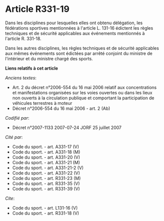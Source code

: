 # Article R331-19

Dans les disciplines pour lesquelles elles ont obtenu délégation, les fédérations sportives mentionnées à l'article L. 131-16
édictent les règles techniques et de sécurité applicables aux événements mentionnés à l'article R. 331-18.

Dans les autres disciplines, les règles techniques et de sécurité applicables aux mêmes événements sont édictées par arrêté
conjoint du ministre de l'intérieur et du ministre chargé des sports.

**Liens relatifs à cet article**

_Anciens textes_:

  - Art. 2 du décret n°2006-554 du 16 mai 2006 relatif aux concentrations et manifestations organisées sur les voies ouvertes ou dans les lieux non ouverts à la circulation publique et comportant la participation de véhicules terrestres à moteur
  - Décret n°2006-554 du 16 mai 2006 - art. 2 (Ab)

_Codifié par_:

  - Décret n°2007-1133 2007-07-24 JORF 25 juillet 2007

_Cité par_:

  - Code du sport. - art. A331-17 (V)
  - Code du sport. - art. A331-18 (M)
  - Code du sport. - art. A331-20 (V)
  - Code du sport. - art. A331-21 (M)
  - Code du sport. - art. A331-21-2 (V)
  - Code du sport. - art. A331-22 (V)
  - Code du sport. - art. R331-23 (M)
  - Code du sport. - art. R331-35 (V)
  - Code du sport. - art. R331-39 (V)

_Cite_:

  - Code du sport. - art. L131-16 (V)
  - Code du sport. - art. R331-18 (V)
